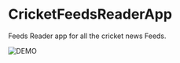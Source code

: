 # CricketFeedsReaderApp
Feeds Reader app for all the cricket news Feeds.

![DEMO](https://user-images.githubusercontent.com/29161039/28248640-6b8419a2-6a65-11e7-8b8a-ea7db2f00d11.gif)
